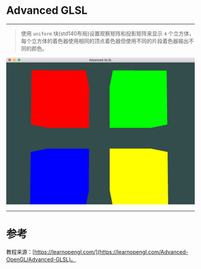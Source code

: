 # Advanced GLSL

---


> 使用 `uniform` 块(std140布局)设置观察矩阵和投影矩阵来显示 `4` 个立方体，每个立方体的着色器使用相同的顶点着色器但使用不同的片段着色器输出不同的颜色。

![](AdvancedGLSL.png)


---


# 参考
教程来源：[https://learnopengl.com/](https://learnopengl.com/Advanced-OpenGL/Advanced-GLSL)。